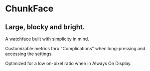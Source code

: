 # ChunkFace

## Large, blocky and bright.

A watchface built with simplicity in mind. 

Customizable metrics thru "Complications" when long-pressing and accessing the settings.

Optimized for a low on-pixel ratio when in Always On Display.
